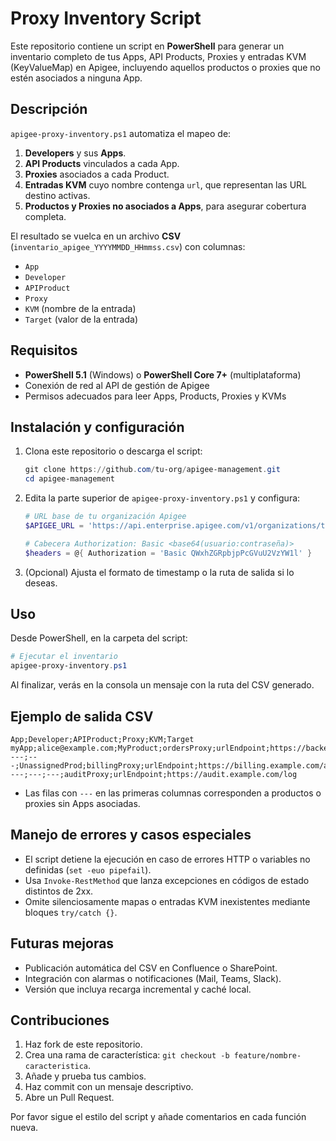 # Proxy Inventory Script

Este repositorio contiene un script en **PowerShell** para generar un inventario completo de tus Apps, API Products, Proxies y entradas KVM (KeyValueMap) en Apigee, incluyendo aquellos productos o proxies que no estén asociados a ninguna App.

## Descripción

`apigee-proxy-inventory.ps1` automatiza el mapeo de:

1. **Developers** y sus **Apps**.
2. **API Products** vinculados a cada App.
3. **Proxies** asociados a cada Product.
4. **Entradas KVM** cuyo nombre contenga `url`, que representan las URL destino activas.
5. **Productos y Proxies no asociados a Apps**, para asegurar cobertura completa.

El resultado se vuelca en un archivo **CSV** (`inventario_apigee_YYYYMMDD_HHmmss.csv`) con columnas:

- `App`
- `Developer`
- `APIProduct`
- `Proxy`
- `KVM` (nombre de la entrada)
- `Target` (valor de la entrada)

## Requisitos

- **PowerShell 5.1** (Windows) o **PowerShell Core 7+** (multiplataforma)
- Conexión de red al API de gestión de Apigee
- Permisos adecuados para leer Apps, Products, Proxies y KVMs

## Instalación y configuración

1. Clona este repositorio o descarga el script:
   ```powershell
   git clone https://github.com/tu-org/apigee-management.git
   cd apigee-management
   ```
2. Edita la parte superior de `apigee-proxy-inventory.ps1` y configura:
   ```powershell
   # URL base de tu organización Apigee
   $APIGEE_URL = 'https://api.enterprise.apigee.com/v1/organizations/tu-org'

   # Cabecera Authorization: Basic <base64(usuario:contraseña)>
   $headers = @{ Authorization = 'Basic QWxhZGRpbjpPcGVuU2VzYW1l' }
   ```
3. (Opcional) Ajusta el formato de timestamp o la ruta de salida si lo deseas.

## Uso

Desde PowerShell, en la carpeta del script:

```powershell
# Ejecutar el inventario
apigee-proxy-inventory.ps1
```

Al finalizar, verás en la consola un mensaje con la ruta del CSV generado.

## Ejemplo de salida CSV

```csv
App;Developer;APIProduct;Proxy;KVM;Target
myApp;alice@example.com;MyProduct;ordersProxy;urlEndpoint;https://backend.example.com/v1/orders
---;---;UnassignedProd;billingProxy;urlEndpoint;https://billing.example.com/api
---;---;---;auditProxy;urlEndpoint;https://audit.example.com/log
```

- Las filas con `---` en las primeras columnas corresponden a productos o proxies sin Apps asociadas.

## Manejo de errores y casos especiales

- El script detiene la ejecución en caso de errores HTTP o variables no definidas (`set -euo pipefail`).
- Usa `Invoke-RestMethod` que lanza excepciones en códigos de estado distintos de 2xx.
- Omite silenciosamente mapas o entradas KVM inexistentes mediante bloques `try/catch {}`.

## Futuras mejoras

- Publicación automática del CSV en Confluence o SharePoint.
- Integración con alarmas o notificaciones (Mail, Teams, Slack).  
- Versión que incluya recarga incremental y caché local.

## Contribuciones

1. Haz fork de este repositorio.
2. Crea una rama de característica: `git checkout -b feature/nombre-caracteristica`.
3. Añade y prueba tus cambios.
4. Haz commit con un mensaje descriptivo.
5. Abre un Pull Request.

Por favor sigue el estilo del script y añade comentarios en cada función nueva.
